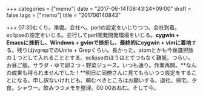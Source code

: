 +++
categories = ["memo"]
date = "2017-06-14T08:43:24+09:00"
draft = false
tags = ["memo"]
title = "201706140843"

+++
07:30むくり。準備。会社へ。perlの設定をいじりつつ。会社到着。eclipseの設定をいじる。並行してperl開発開発環境をいじる。**cygwin + Emacsに挫折し、Windows + gvimで挫折し、最終的にcygwin + vimに着地**する。残りはjvgrepでのUnite + Grepくらい。長かった。atomとかも今後選択肢の１つとして入れることとする。eclipseのほうはとてつもなく難航。つらい。お昼ご飯。サラダ・ゆで卵２つ・野菜ジュース。いつも通り。作業再開。**なんの成果も得られませんでした！**明日に同僚さんに見てもらいつつ設定をすることになる。申し訳ないけれども、頼むべきところはお願いする。退社。帰宅。夕食。シャワー。飲みつつメモを整理。00:00おねむ。そして今。
